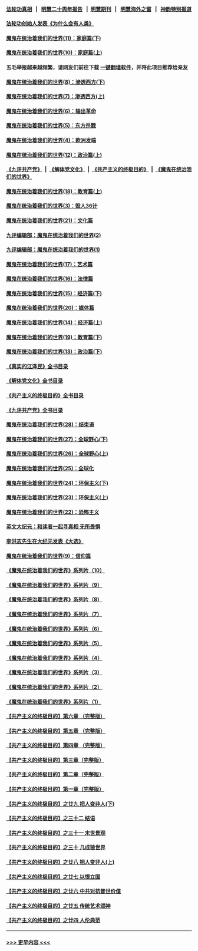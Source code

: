#### [法轮功真相](https://github.com/gfw-breaker/truth/blob/master/README.md?t=0) &nbsp;&nbsp;|&nbsp;&nbsp; [明慧二十周年报告](https://github.com/gfw-breaker/mh-reports/blob/master/README.md?t=0) &nbsp;&nbsp;|&nbsp;&nbsp;[明慧期刊](https://github.com/gfw-breaker/mh-qikan) &nbsp;&nbsp;|&nbsp;&nbsp; [明慧海外之窗](https://github.com/gfw-breaker/mh-news/blob/master/README.md?t=0) &nbsp;&nbsp;|&nbsp;&nbsp; [神韵特别报道](https://github.com/gfw-breaker/mh-news/blob/master/shenyun.md?t=0)
#### [法轮功创始人发表《为什么会有人类》](../pages/nsc422/n13912117.md?t=03181243) 
#### [魔鬼在统治着我们的世界(11)：家庭篇(下)](../pages/nsc422/n10440961.md?t=03181243) 
#### [魔鬼在统治着我们的世界(10)：家庭篇(上)](../pages/nsc422/n10435448.md?t=03181243) 
#### 五毛举报越来越频繁，请网友们前往下载 [一键翻墙软件](https://github.com/gfw-breaker/ssr-accounts)，并将此项目推荐给亲友
#### [魔鬼在统治着我们的世界(8)：渗透西方(下)](../pages/nsc422/n10429603.md?t=03181243) 
#### [魔鬼在统治着我们的世界(7)：渗透西方(上)](../pages/nsc422/n10426013.md?t=03181243) 
#### [魔鬼在统治着我们的世界(6)：输出革命](../pages/nsc422/n10421536.md?t=03181243) 
#### [魔鬼在统治着我们的世界(5)：东方杀戮](../pages/nsc422/n10417707.md?t=03181243) 
#### [魔鬼在统治着我们的世界(4)：欧洲发端](../pages/nsc422/n10414890.md?t=03181243) 
#### [魔鬼在统治着我们的世界(12)：政治篇(上)](../pages/nsc422/n10444576.md?t=03181243) 
#### [《九评共产党》](https://github.com/begood0513/9ping.md/blob/master/README.md) &nbsp;|&nbsp; [《解体党文化》](../../../../jtdwh.md/blob/master/README.md)  &nbsp;|&nbsp; [《共产主义的终极目的》](../../../../gczydzjmd.md/blob/master/README.md) &nbsp;|&nbsp; [《魔鬼在统治我们的世界》](../../../../mgztzwmdsj.md/blob/master/README.md) 
#### [魔鬼在统治着我们的世界(18)：教育篇(上)](../pages/nsc422/n10526970.md?t=03181243) 
#### [魔鬼在统治着我们的世界(3)：毁人36计](../pages/nsc422/n10411583.md?t=03181243) 
#### [魔鬼在统治着我们的世界(21)：文化篇](../pages/nsc422/n10597706.md?t=03181243) 
#### [九评编辑部：魔鬼在统治着我们的世界(2)](../pages/nsc422/n10410036.md?t=03181243) 
#### [九评编辑部：魔鬼在统治着我们的世界(1)](../pages/nsc422/n10406825.md?t=03181243) 
#### [魔鬼在统治着我们的世界(17)：艺术篇](../pages/nsc422/n10499093.md?t=03181243) 
#### [魔鬼在统治着我们的世界(16)：法律篇](../pages/nsc422/n10485969.md?t=03181243) 
#### [魔鬼在统治着我们的世界(15)：经济篇(下)](../pages/nsc422/n10469975.md?t=03181243) 
#### [魔鬼在统治着我们的世界(20)：媒体篇](../pages/nsc422/n10586579.md?t=03181243) 
#### [魔鬼在统治着我们的世界(14)：经济篇(上)](../pages/nsc422/n10457370.md?t=03181243) 
#### [魔鬼在统治着我们的世界(19)：教育篇(下)](../pages/nsc422/n10564808.md?t=03181243) 
#### [魔鬼在统治着我们的世界(13)：政治篇(下)](../pages/nsc422/n10448270.md?t=03181243) 
#### [《真实的江泽民》全书目录](../pages/nsc422/n13721399.md?t=03181243) 
#### [《解体党文化》全书目录](../pages/nsc422/n13721157.md?t=03181243) 
#### [《共产主义的终极目的》全书目录](../pages/nsc422/n13721048.md?t=03181243) 
#### [《九评共产党》全书目录](../pages/nsc422/n13708085.md?t=03181243) 
#### [魔鬼在统治着我们的世界(28)：结束语](../pages/nsc422/n10936246.md?t=03181243) 
#### [魔鬼在统治着我们的世界(27)：全球野心(下)](../pages/nsc422/n10928319.md?t=03181243) 
#### [魔鬼在统治着我们的世界(26)：全球野心(上)](../pages/nsc422/n10900318.md?t=03181243) 
#### [魔鬼在统治着我们的世界(25)：全球化](../pages/nsc422/n10788205.md?t=03181243) 
#### [魔鬼在统治着我们的世界(24)：环保主义(下)](../pages/nsc422/n10695307.md?t=03181243) 
#### [魔鬼在统治着我们的世界(23)：环保主义(上)](../pages/nsc422/n10688613.md?t=03181243) 
#### [魔鬼在统治着我们的世界(22)：恐怖主义](../pages/nsc422/n10614727.md?t=03181243) 
#### [英文大纪元：和读者一起寻真相 无所畏惧](../pages/nsc422/n12542027.md?t=03181243) 
#### [李洪志先生在大纪元发表《大选》](../pages/nsc422/n12534746.md?t=03181243) 
#### [魔鬼在统治着我们的世界(9)：信仰篇](../pages/nsc422/n10432159.md?t=03181243) 
#### [《魔鬼在统治着我们的世界》系列片（10）](../pages/nsc422/n12292670.md?t=03181243) 
#### [《魔鬼在统治着我们的世界》系列片（9）](../pages/nsc422/n12290859.md?t=03181243) 
#### [《魔鬼在统治着我们的世界》系列片（8）](../pages/nsc422/n12287445.md?t=03181243) 
#### [《魔鬼在统治着我们的世界》系列片（7）](../pages/nsc422/n12283425.md?t=03181243) 
#### [《魔鬼在统治着我们的世界》系列片（6）](../pages/nsc422/n12282314.md?t=03181243) 
#### [《魔鬼在统治着我们的世界》系列片（5）](../pages/nsc422/n12281419.md?t=03181243) 
#### [《魔鬼在统治着我们的世界》系列片（4）](../pages/nsc422/n12274024.md?t=03181243) 
#### [《魔鬼在统治着我们的世界》系列片（3）](../pages/nsc422/n12271322.md?t=03181243) 
#### [《魔鬼在统治着我们的世界》系列片（2）](../pages/nsc422/n12269049.md?t=03181243) 
#### [《魔鬼在统治着我们的世界》系列片（1）](../pages/nsc422/n12267575.md?t=03181243) 
#### [【共产主义的终极目的】第六章 （完整版）](../pages/nsc422/n11428913.md?t=03181243) 
#### [【共产主义的终极目的】第五章 （完整版）](../pages/nsc422/n11428912.md?t=03181243) 
#### [【共产主义的终极目的】第四章 （完整版）](../pages/nsc422/n11428907.md?t=03181243) 
#### [【共产主义的终极目的】第三章（完整版）](../pages/nsc422/n11428848.md?t=03181243) 
#### [【共产主义的终极目的】第二章（完整版）](../pages/nsc422/n11428831.md?t=03181243) 
#### [【共产主义的终极目的】第一章（完整版）](../pages/nsc422/n11417651.md?t=03181243) 
#### [【共产主义的终极目的】之廿九 把人变非人(下)](../pages/nsc422/n11344140.md?t=03181243) 
#### [【共产主义的终极目的】之三十二 结语](../pages/nsc422/n11360535.md?t=03181243) 
#### [【共产主义的终极目的】之三十一 末世景观](../pages/nsc422/n11351129.md?t=03181243) 
#### [【共产主义的终极目的】之三十 几成狼世界](../pages/nsc422/n11348280.md?t=03181243) 
#### [【共产主义的终极目的】之廿八 把人变非人(上)](../pages/nsc422/n11340492.md?t=03181243) 
#### [【共产主义的终极目的】之廿七 以恨立国](../pages/nsc422/n11336944.md?t=03181243) 
#### [【共产主义的终极目的】之廿六 中共对抗普世价值](../pages/nsc422/n11324785.md?t=03181243) 
#### [【共产主义的终极目的】之廿五 传统艺术颂神](../pages/nsc422/n11296396.md?t=03181243) 
#### [【共产主义的终极目的】之廿四 人伦典范](../pages/nsc422/n11296397.md?t=03181243) 

----
#### [ >>> 更早内容 <<< ](../indexes/nsc422-earlier.md)
